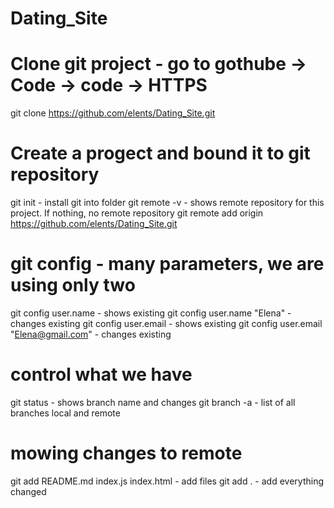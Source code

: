 # Dating_Site

# Clone git project - go to gothube -> Code -> code -> HTTPS
git clone https://github.com/elents/Dating_Site.git
# Create a progect and bound it to git repository
git init - install git into folder
git remote -v - shows remote repository for this project. If nothing, no remote repository
git remote add origin https://github.com/elents/Dating_Site.git

# git config - many parameters, we are using only two
git config user.name - shows existing
git config user.name "Elena" - changes existing
git config user.email - shows existing
git config user.email "Elena@gmail.com" - changes existing

# control what we have
git status  - shows branch name and changes
git branch -a  - list of all branches local and remote

# mowing changes to remote
git add README.md index.js index.html - add files
git add . - add everything changed
